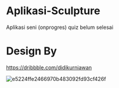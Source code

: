 # Aplikasi-Sculpture
Aplikasi seni (onprogres) quiz belum selesai

# Design By

https://dribbble.com/didikurniawan


![e5224ffe2466970b483092fd93cf426f](https://user-images.githubusercontent.com/53173709/85374232-a6e80c00-b55e-11ea-9a25-f6c295666cd3.png)

